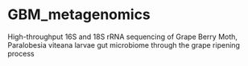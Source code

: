 # GBM_metagenomics
High-throughput 16S and 18S rRNA sequencing of Grape Berry Moth, Paralobesia viteana larvae gut microbiome through the grape ripening process
